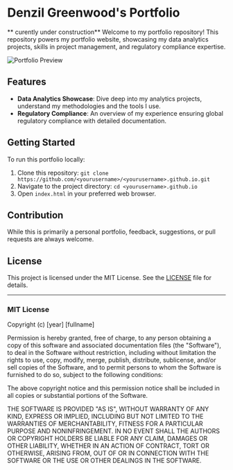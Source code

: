 # Denzil Greenwood's Portfolio

** curently under construction**
Welcome to my portfolio repository! This repository powers my portfolio website, showcasing my data analytics projects, skills in project management, and regulatory compliance expertise.

![Portfolio Preview](path-to-screenshot-image-if-you-have-one.png) 

## Features

- **Data Analytics Showcase**: Dive deep into my analytics projects, understand my methodologies and the tools I use.
- **Regulatory Compliance**: An overview of my experience ensuring global regulatory compliance with detailed documentation.

## Getting Started

To run this portfolio locally:

1. Clone this repository: `git clone https://github.com/<yourusername>/<yourusername>.github.io.git`
2. Navigate to the project directory: `cd <yourusername>.github.io`
3. Open `index.html` in your preferred web browser.

## Contribution

While this is primarily a personal portfolio, feedback, suggestions, or pull requests are always welcome.

## License

This project is licensed under the MIT License. See the [LICENSE](LICENSE) file for details.

---

### MIT License

Copyright (c) [year] [fullname]

Permission is hereby granted, free of charge, to any person obtaining a copy
of this software and associated documentation files (the "Software"), to deal
in the Software without restriction, including without limitation the rights
to use, copy, modify, merge, publish, distribute, sublicense, and/or sell
copies of the Software, and to permit persons to whom the Software is
furnished to do so, subject to the following conditions:

The above copyright notice and this permission notice shall be included in all
copies or substantial portions of the Software.

THE SOFTWARE IS PROVIDED "AS IS", WITHOUT WARRANTY OF ANY KIND, EXPRESS OR
IMPLIED, INCLUDING BUT NOT LIMITED TO THE WARRANTIES OF MERCHANTABILITY,
FITNESS FOR A PARTICULAR PURPOSE AND NONINFRINGEMENT. IN NO EVENT SHALL THE
AUTHORS OR COPYRIGHT HOLDERS BE LIABLE FOR ANY CLAIM, DAMAGES OR OTHER
LIABILITY, WHETHER IN AN ACTION OF CONTRACT, TORT OR OTHERWISE, ARISING FROM,
OUT OF OR IN CONNECTION WITH THE SOFTWARE OR THE USE OR OTHER DEALINGS IN THE
SOFTWARE.
